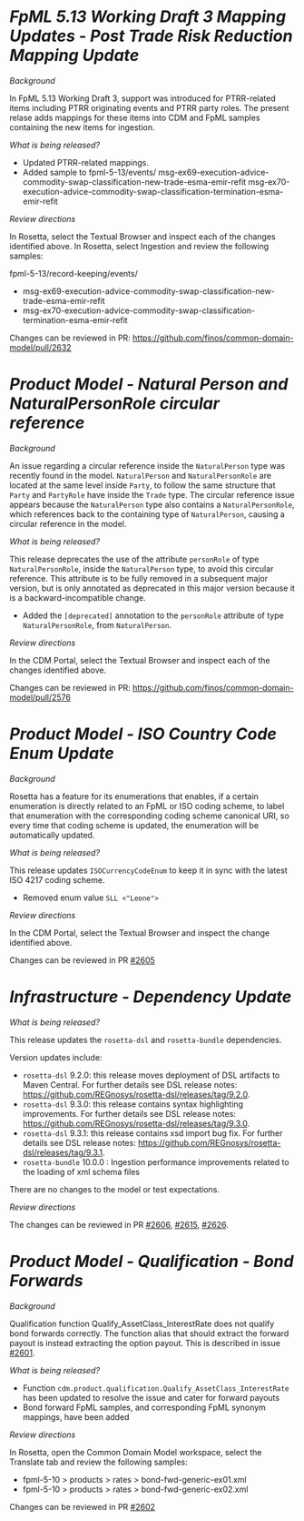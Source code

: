 # _FpML 5.13 Working Draft 3 Mapping Updates - Post Trade Risk Reduction Mapping Update_

_Background_

In FpML 5.13 Working Draft 3, support was introduced for PTRR-related items including PTRR originating events
and PTRR party roles. The present relase adds mappings for these items into CDM and FpML samples containing
the new items for ingestion.

_What is being released?_

- Updated PTRR-related mappings.
- Added sample to fpml-5-13/events/
  msg-ex69-execution-advice-commodity-swap-classification-new-trade-esma-emir-refit
  msg-ex70-execution-advice-commodity-swap-classification-termination-esma-emir-refit

_Review directions_

In Rosetta, select the Textual Browser and inspect each of the changes identified above.
In Rosetta, select Ingestion and review the following samples:

fpml-5-13/record-keeping/events/
- msg-ex69-execution-advice-commodity-swap-classification-new-trade-esma-emir-refit
- msg-ex70-execution-advice-commodity-swap-classification-termination-esma-emir-refit

Changes can be reviewed in PR: https://github.com/finos/common-domain-model/pull/2632

# _Product Model - Natural Person and NaturalPersonRole circular reference_

_Background_

An issue regarding a circular reference inside the `NaturalPerson` type was recently found in the model.
`NaturalPerson` and `NaturalPersonRole` are located at the same level inside `Party`, to follow the same structure that `Party` and `PartyRole` have inside the `Trade` type. The circular reference issue appears because the `NaturalPerson` type also contains a `NaturalPersonRole`, which references back to the containing type of `NaturalPerson`, causing a circular reference in the model.

_What is being released?_

This release deprecates the use of the attribute `personRole` of type `NaturalPersonRole`, inside the `NaturalPerson` type, to avoid this circular reference. This attribute is to be fully removed in a subsequent major version, but is only annotated as deprecated in this major version because it is a backward-incompatible change.

- Added the `[deprecated]` annotation to the `personRole` attribute of type `NaturalPersonRole`, from `NaturalPerson`.

_Review directions_

In the CDM Portal, select the Textual Browser and inspect each of the changes identified above.

Changes can be reviewed in PR: https://github.com/finos/common-domain-model/pull/2576

# _Product Model - ISO Country Code Enum Update_

_Background_

Rosetta has a feature for its enumerations that enables, if a certain enumeration is directly related to an FpML or ISO coding scheme, to label that enumeration with the corresponding coding scheme canonical URI, so every time that coding scheme is updated, the enumeration will be automatically updated.

_What is being released?_

This release updates `ISOCurrencyCodeEnum` to keep it in sync with the latest ISO 4217 coding scheme.

* Removed enum value `SLL <"Leone">`

_Review directions_

In the CDM Portal, select the Textual Browser and inspect the change identified above.

Changes can be reviewed in PR [#2605](https://github.com/finos/common-domain-model/pull/2605)

# *Infrastructure - Dependency Update*

_What is being released?_

This release updates the `rosetta-dsl` and `rosetta-bundle` dependencies.

Version updates include:
- `rosetta-dsl` 9.2.0: this release moves deployment of DSL artifacts to Maven Central. For further details see DSL release notes: https://github.com/REGnosys/rosetta-dsl/releases/tag/9.2.0.
- `rosetta-dsl` 9.3.0: this release contains syntax highlighting improvements. For further details see DSL release notes: https://github.com/REGnosys/rosetta-dsl/releases/tag/9.3.0.
- `rosetta-dsl` 9.3.1: this release contains xsd import bug fix. For further details see DSL release notes: https://github.com/REGnosys/rosetta-dsl/releases/tag/9.3.1.
- `rosetta-bundle` 10.0.0 : Ingestion performance improvements related to the loading of xml schema files

There are no changes to the model or test expectations.

_Review directions_

The changes can be reviewed in PR [#2606](https://github.com/finos/common-domain-model/pull/2606), [#2615](https://github.com/finos/common-domain-model/pull/2615), [#2626](https://github.com/finos/common-domain-model/pull/2625).

# _Product Model - Qualification - Bond Forwards_

_Background_

Qualification function Qualify_AssetClass_InterestRate does not qualify bond forwards correctly. The function alias that should extract the forward payout is instead extracting the option payout. This is described in issue [#2601](https://github.com/finos/common-domain-model/issues/2601).

_What is being released?_

* Function `cdm.product.qualification.Qualify_AssetClass_InterestRate` has been updated to resolve the issue and cater for forward payouts
* Bond forward FpML samples, and corresponding FpML synonym mappings, have been added

_Review directions_

In Rosetta, open the Common Domain Model workspace, select the Translate tab and review the following samples:

* fpml-5-10 > products > rates > bond-fwd-generic-ex01.xml
* fpml-5-10 > products > rates > bond-fwd-generic-ex02.xml

Changes can be reviewed in PR [#2602](https://github.com/finos/common-domain-model/pull/2602)
